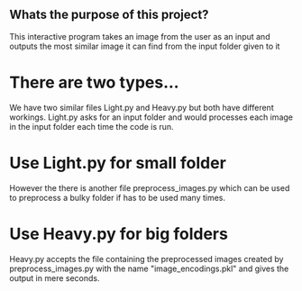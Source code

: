 ## Whats the purpose of this project?

This interactive program takes an image from the user as an input and outputs the most similar image it can find from the input folder given to it

# There are two types...

We have two similar files Light.py and Heavy.py but both have different workings.
Light.py asks for an input folder and would processes each image in the input folder each time the code is run.

# Use Light.py for small folder

However the there is another file preprocess_images.py which can be used to preprocess a bulky folder if has to be used many times.

# Use Heavy.py for big folders

Heavy.py accepts the file containing the preprocessed images created by preprocess_images.py with the name "image_encodings.pkl" and gives the output in mere seconds.